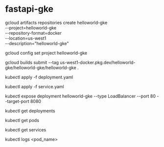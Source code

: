 # fastapi-gke

gcloud artifacts repositories create helloworld-gke \
--project=helloworld-gke \
--repository-format=docker \
--location=us-west1 \
--description="helloworld-gke"

gcloud config set project helloworld-gke

gcloud builds submit --tag us-west1-docker.pkg.dev/helloworld-gke/helloworld-gke/helloworld-gke .

kubectl apply -f deployment.yaml

kubectl apply -f service.yaml

kubectl expose deployment helloworld-gke --type LoadBalancer --port 80 --target-port 8080

kubectl get deployments

kubectl get pods

kubectl get services

kubectl logs <pod_name>
